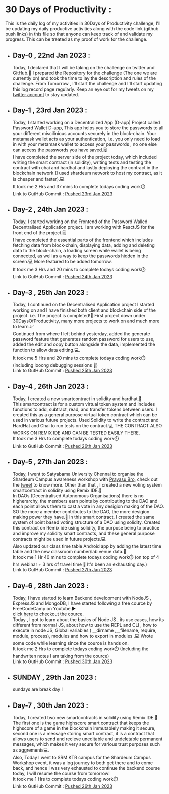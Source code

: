 # 30 Days of Productivity : 
This is the daily log of my activities in 30Days of Productivity challenge, I'll be updating my daily productive activities along with the code link (github push links) in this file so that anyone can keep track of and validate my progress.
This can be treated as my proof of work for the challenge.

- ## Day-0 , 22nd Jan 2023 :
    Today, I declared that I will be taking on the challenge on twitter and GitHub.📢 I prepared the Repository for the challenge (The one we are currently on) and took the time to lay the description and rules of the challenge.
    From Tomorrow , I'll start the challenge and I'll start updating this log record page regularly. Keep an eye out for my tweets on my [twitter account](https://twitter.com/Siddhartha_2345) to stay updated.
    
- ## Day-1 , 23rd Jan 2023 :
    Today, I started working on a Decentralized App (D-app) Project called Password Wallet D-app, This app helps you to store the passwords to all your different miscilinious accounts securely in the block-chain. Your metamask wallet acts as your authentication, i.e. you only need to load in with your metamask wallet to access your passwords , no one else can access the passwords you have saved.🗒️<br>
    I have completed the server side of the project today, which included writing the smart contract (in solidity), writing tests and testing the contract with chai and hardhat and lastly deploying the contract in the blockchain network (I used shardeum network to host my contract, as it is cheaper and faster).💻<br>
    It took me 2 Hrs and 37 mins to complete todays coding work⏱️<br>
    Link to GutHub Commit : [Pushed 23rd Jan 2023](https://github.com/SiddharthaBhattacharjee/Password_Wallet_D-app/commit/f95ac14bf0c38477845ac6281cbc7b930c22abf3)
 
- ## Day-2 , 24th Jan 2023 :
    Today, I started working on the Frontend of the Password Walled Decentralised Application project. I am working with ReactJS for the front end of the project.🗒️<br>
    I have completed the essential parts of the frontend which includes fetching data from block-chain, displaying data, adding and deleting data to the block-chain, a loading screen while wallet is being connected, as well as a way to keep the passwords hidden in the screen.💻 More featured to be added tomorrow.<br>
    It took me 3 Hrs and 20 mins to complete todays coding work⏱️<br>
    Link to GutHub Commit : [Pushed 24th Jan 2023](https://github.com/SiddharthaBhattacharjee/Password_Wallet_D-app/commit/3885d1dc9ed504866bdd1c70f73555290ffa4cc8)

- ## Day-3 , 25th Jan 2023 :
    Today, I continued on the Decentralised Application project I started working on and I have finished both client and blockchain side of the project. i.e. The project is completed!🎊 First project down under 30DaysOfProductivity, many more projects to work on and much more to learn.📈<br>
    Continued from where I left behind yesterday, added the generate password feature that generates random password for users to use, added the edit and copy button alongside the data, implemented the function to allow data editing.💻.<br>
    It took me 5 Hrs and 20 mins to complete todays coding work⏱️ (including looong debugging sessions 🥲)<br>
    Link to GutHub Commit : [Pushed 25th Jan 2023](https://github.com/SiddharthaBhattacharjee/Password_Wallet_D-app/commit/2f13c70dc04a0720ba82b6cd40775604e8301496)

- ## Day-4 , 26th Jan 2023 :
    Today, I created a new smartcontract in solidity and hardhat.📃<br>
    This smartcontract is for a custom virtual token system and includes functions to add, subtract, read, and transfer tokens between users. I created this as a general purpose virtual token contract which can be used in various future projects. Used Solidity to write the contract and HardHat and Chai to run tests on the contract.💻 THE CONTRACT ALSO WORKS ON REMIX IDE AND CAN BE TESTED EASILY THERE.<br>
    It took me 3 Hrs to complete todays coding work⏱️ <br>
    Link to GutHub Commit : [Pushed 26th Jan 2023](https://github.com/SiddharthaBhattacharjee/VirtualToken_Exchange_Contract/commit/d50365ab9a7bea92930a2df24d4b1e39baf866f1)

- ## Day-5 , 27th Jan 2023 :
    Today, I went to Satyabama University Chennai to organise the Shardeum Campus awareness workshop with [Prayasu Bro](https://twitter.com/ThePrayasu), check out the [tweet](https://twitter.com/Siddhartha_2345/status/1619016774527373314) to know more. Other than that , I created a new voting system smartcontract in solidity using Remix IDE.📃<br>
    In DAOs (Decentralised Autonomous Organisations) there is no higherarchy, the members earn points by contributing to the DAO and each point allows them to cast a vote in any desigion making of the DAO. SO the more a member contributes to the DAO, the more desigion making power they have.👥 In this smart contract, I created the same system of point based voting structure of a DAO using solidity. Created this contract on Remix ide using solidity, the purpose being to practice and improve my solidity smart contracts, and these general purpose contracts might be used in future projects.💻<br>
    Also updated our class time table Android app by adding the latest time table and the new classroom number/lab venue data.📱<br>
    It took me 1 Hr 40 mins to complete todays coding work⏱️ (on top of 4 hrs webinar + 3 hrs of travel time 🥲 It's been an exhausting day.) <br>
    Link to GutHub Commit : [Pushed 27th Jan 2023](https://github.com/SiddharthaBhattacharjee/General_SmartContracts/commit/a64dc4a75430d6752d87a0ef288f40dac772d660)

- ## Day-6 , 28th Jan 2023 :
    Today, I have started to learn Backend development with NodeJS , ExpressJS and MongoDB, I have started following a free cource by FreeCodeCamp on Youtube.▶️<br>
    click [here](https://www.youtube.com/watch?v=Oe421EPjeBE) to checkout the cource.<br>
    Today , I got to learn about the basics of Node JS , its use cases, how its different from normal JS, about how to use the REPL and CLI , how to execute in node JS, Global variables ( \_\_dirname ,\_\_filename, require, module, process), modules and how to export in modules .💻 Wrote some code while learning since the cource is hands on.<br>
    It took me 2 Hrs to complete todays coding work⏱️ (Including the handwriten notes I am taking from the cource) <br>
    Link to GutHub Commit : [Pushed 30th Jan 2023](https://github.com/SiddharthaBhattacharjee/General_SmartContracts/commit/49ba9401bede0f540c034136f57ebf23c67d1214)

- ## SUNDAY , 29th Jan 2023 :
    sundays are break day !

- ## Day-7 , 30th Jan 2023 :
    Today, I created two new smartcontracts in solidity using Remix IDE.📃<br>
    The first one is the game highscore smart contract that keeps the highscore of a game in the blockchain immutablely making it secure, second one is a message storing smart contract, it is a contract that allows users to send and recieve uneditable and undeletable permanent messages, which makes it very secure for various trust purposes such as aggrements💻.<br>
    Also, Today I went to SRM KTR campus for the Shardeum Campus Workshop event, it was a log journey to both get there and to come back, and hence I was very exhausted to continue the backend course today, I will resume the course from tomorrow!<br>
    It took me 1 Hrs to complete todays coding work⏱️ <br>
    Link to GutHub Commit : [Pushed 26th Jan 2023](https://github.com/SiddharthaBhattacharjee/VirtualToken_Exchange_Contract/commit/d50365ab9a7bea92930a2df24d4b1e39baf866f1)
